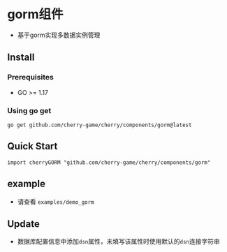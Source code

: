 # gorm组件
- 基于gorm实现多数据实例管理

## Install

### Prerequisites
- GO >= 1.17

### Using go get
```
go get github.com/cherry-game/cherry/components/gorm@latest
```


## Quick Start
```
import cherryGORM "github.com/cherry-game/cherry/components/gorm"
```

## example
- 请查看 `examples/demo_gorm`


## Update
- 数据库配置信息中添加`dsn`属性，未填写该属性时使用默认的`dsn`连接字符串 